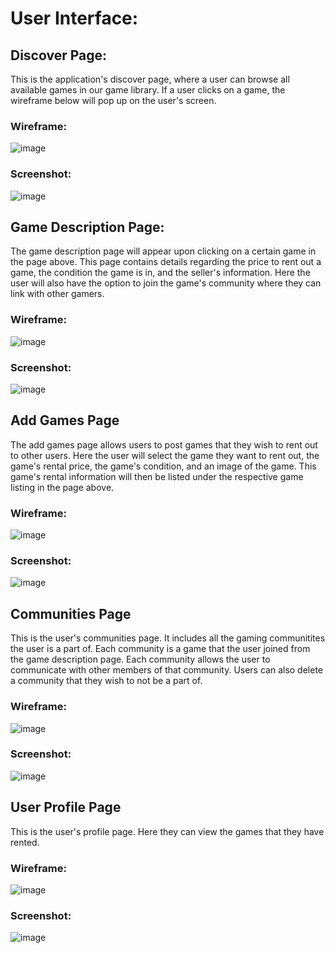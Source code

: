 # User Interface:

## Discover Page:
This is the application's discover page, where a user can browse all available games in our game library. If a user clicks on a game, the wireframe below will pop up on the user's screen.

### Wireframe:

![image](https://user-images.githubusercontent.com/56751146/160263278-5ab28f07-b78b-4b4f-8c47-e1ed63dbbd09.png)

### Screenshot:

![image](https://user-images.githubusercontent.com/55421541/160264574-19c68a14-c765-4cd3-ba7c-bdb8cefef241.png)

## Game Description Page:

The game description page will appear upon clicking on a certain game in the page above. This page contains details regarding the price to rent out a game, the condition the game is in, and the seller's information. Here the user will also have the option to join the game's community where they can link with other gamers.  

### Wireframe:

![image](https://user-images.githubusercontent.com/56751146/160263512-c880fe6a-e645-40dd-aeb5-2ea4baf49110.png)

### Screenshot:

![image](https://user-images.githubusercontent.com/55421541/160264744-7918dc90-adf4-4171-9aa6-f2ec07425ba5.png)


## Add Games Page

The add games page allows users to post games that they wish to rent out to other users. Here the user will select the game they want to rent out, the game's rental price, the game's condition, and an image of the game. This game's rental information will then be listed under the respective game listing in the page above. 

### Wireframe:

![image](https://user-images.githubusercontent.com/56751146/160263717-3a3f581d-6341-4647-ba58-395405446e16.png)

### Screenshot:

![image](https://user-images.githubusercontent.com/55421541/160264790-4f3e0d5d-4a5d-4fc2-9aa1-e32bc2260616.png)

## Communities Page

This is the user's communities page. It includes all the gaming communitites the user is a part of. Each community is a game that the user joined from the game description page. Each community allows the user to communicate with other members of that community. Users can also delete a community that they wish to not be a part of. 

### Wireframe:

![image](https://user-images.githubusercontent.com/56751146/160264033-21832c8f-40b7-4ec5-b252-308cb8478da8.png)

### Screenshot:

![image](https://user-images.githubusercontent.com/56751146/160264832-b00d3864-2908-465a-865a-4571b7c56ca2.png)


## User Profile Page

This is the user's profile page. Here they can view the games that they have rented. 

### Wireframe:

![image](https://user-images.githubusercontent.com/56751146/160264201-1c02d003-0fd3-481e-8d55-7ef5b2248254.png)

### Screenshot:

![image](https://user-images.githubusercontent.com/56751146/160264884-335c9bfa-714e-478f-bd1c-541ebb735a6c.png)




